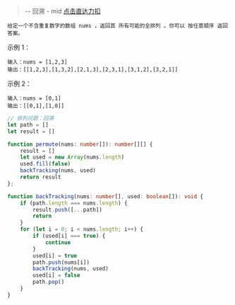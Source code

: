 > -- 回溯 - mid
> [点击直达力扣](https://leetcode.cn/problems/permutations/description/)

    给定一个不含重复数字的数组 nums ，返回其 所有可能的全排列 。你可以 按任意顺序 返回答案。

示例 1：

    输入：nums = [1,2,3]
    输出：[[1,2,3],[1,3,2],[2,1,3],[2,3,1],[3,1,2],[3,2,1]]

示例 2：

    输入：nums = [0,1]
    输出：[[0,1],[1,0]]

```typescript
// 排列问题：回溯
let path = []
let result = []

function permute(nums: number[]): number[][] {
    result = []
    let used = new Array(nums.length)
    used.fill(false)
    backTracking(nums, used)
    return result
};

function backTracking(nums: number[], used: boolean[]): void {
    if (path.length === nums.length) {
        result.push([...path])
        return
    }
    for (let i = 0; i < nums.length; i++) {
        if (used[i] === true) {
            continue
        }
        used[i] = true
        path.push(nums[i])
        backTracking(nums, used)
        used[i] = false
        path.pop()
    }
}
```

